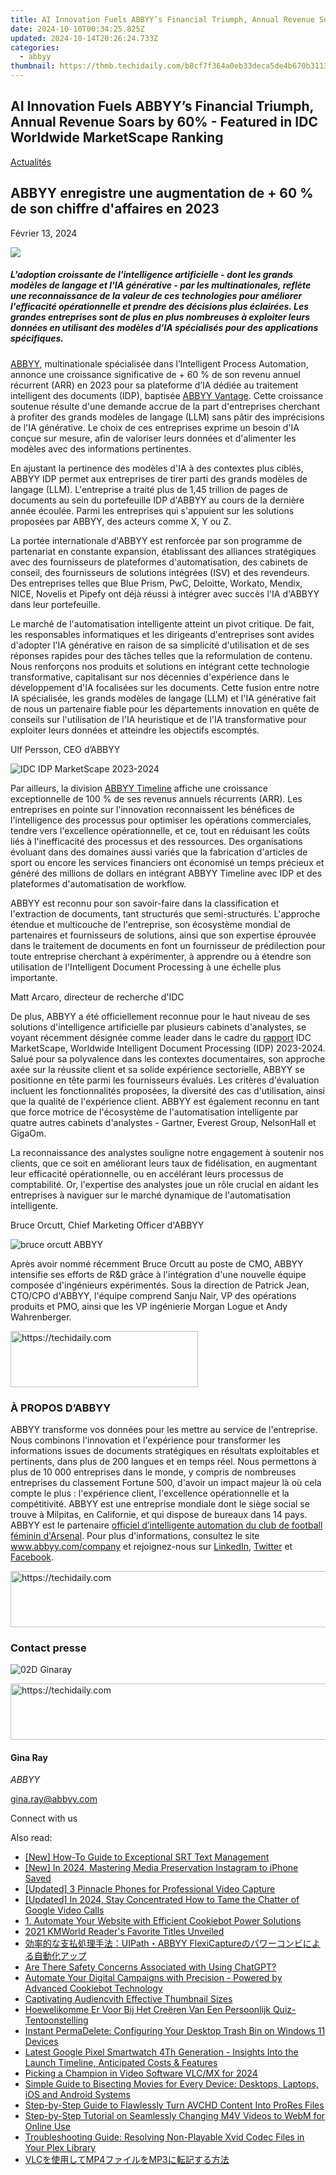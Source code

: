 ```yaml
---
title: AI Innovation Fuels ABBYY’s Financial Triumph, Annual Revenue Soars by 60%% - Featured in IDC Worldwide MarketScape Ranking
date: 2024-10-10T00:34:25.825Z
updated: 2024-10-14T20:26:24.733Z
categories:
  - abbyy
thumbnail: https://thmb.techidaily.com/b8cf7f364a0eb33deca5de4b670b31137b8637ef9737c06562bbb999378e5773.jpg
---
```


## AI Innovation Fuels ABBYY’s Financial Triumph, Annual Revenue Soars by 60% - Featured in IDC Worldwide MarketScape Ranking

[Actualités](https://tools.techidaily.com/abbyy/products/)

## ABBYY enregistre une augmentation de + 60 % de son chiffre d'affaires en 2023

Février 13, 2024

![](https://content.abbyy.com/-/media/project/abbyy/abbyy/branchtemplates/shutterstock_1272462163_1296-x-729.jpg?h=729&iar=0&w=1296)

##### L'adoption croissante de l'intelligence artificielle - dont les grands modèles de langage et l'IA générative - par les multinationales, reflète une reconnaissance de la valeur de ces technologies pour améliorer l'efficacité opérationnelle et prendre des décisions plus éclairées. Les grandes entreprises sont de plus en plus nombreuses à exploiter leurs données en utilisant des modèles d'IA spécialisés pour des applications spécifiques.

[ABBYY](https://tools.techidaily.com/abbyy/products/), multinationale spécialisée dans l’Intelligent Process Automation, annonce une croissance significative de + 60 % de son revenu annuel récurrent (ARR) en 2023 pour sa plateforme d’IA dédiée au traitement intelligent des documents (IDP), baptisée [ABBYY Vantage](https://tools.techidaily.com/abbyy/products/). Cette croissance soutenue résulte d'une demande accrue de la part d'entreprises cherchant à profiter des grands modèles de langage (LLM) sans pâtir des imprécisions de l'IA générative. Le choix de ces entreprises exprime un besoin d'IA conçue sur mesure, afin de valoriser leurs données et d'alimenter les modèles avec des informations pertinentes.

En ajustant la pertinence des modèles d'IA à des contextes plus ciblés, ABBYY IDP permet aux entreprises de tirer parti des grands modèles de langage (LLM). L'entreprise a traité plus de 1,45 trillion de pages de documents au sein du portefeuille IDP d'ABBYY au cours de la dernière année écoulée. Parmi les entreprises qui s'appuient sur les solutions proposées par ABBYY, des acteurs comme X, Y ou Z.

La portée internationale d'ABBYY est renforcée par son programme de partenariat en constante expansion, établissant des alliances stratégiques avec des fournisseurs de plateformes d'automatisation, des cabinets de conseil, des fournisseurs de solutions intégrées (ISV) et des revendeurs. Des entreprises telles que Blue Prism, PwC, Deloitte, Workato, Mendix, NICE, Novelis et Pipefy ont déjà réussi à intégrer avec succès l'IA d'ABBYY dans leur portefeuille.

Le marché de l'automatisation intelligente atteint un pivot critique. De fait, les responsables informatiques et les dirigeants d'entreprises sont avides d'adopter l'IA générative en raison de sa simplicité d'utilisation et de ses réponses rapides pour des tâches telles que la reformulation de contenu. Nous renforçons nos produits et solutions en intégrant cette technologie transformative, capitalisant sur nos décennies d'expérience dans le développement d'IA focalisées sur les documents. Cette fusion entre notre IA spécialisée, les grands modèles de langage (LLM) et l'IA générative fait de nous un partenaire fiable pour les départements innovation en quête de conseils sur l'utilisation de l'IA heuristique et de l'IA transformative pour exploiter leurs données et atteindre les objectifs escomptés.

Ulf Persson, CEO d’ABBYY

![IDC IDP MarketScape 2023-2024](https://content.abbyy.com/-/media/project/abbyy/abbyy/company/newsroom/content-images/idc-idp-marketscape-2023-2024.png?h=704&w=800)

Par ailleurs, la division [ABBYY Timeline](https://tools.techidaily.com/abbyy/products/) affiche une croissance exceptionnelle de 100 % de ses revenus annuels récurrents (ARR). Les entreprises en pointe sur l'innovation reconnaissent les bénéfices de l'intelligence des processus pour optimiser les opérations commerciales, tendre vers l'excellence opérationnelle, et ce, tout en réduisant les coûts liés à l'inefficacité des processus et des ressources. Des organisations évoluant dans des domaines aussi variés que la fabrication d'articles de sport ou encore les services financiers ont économisé un temps précieux et généré des millions de dollars en intégrant ABBYY Timeline avec IDP et des plateformes d'automatisation de workflow.

ABBYY est reconnu pour son savoir-faire dans la classification et l'extraction de documents, tant structurés que semi-structurés. L'approche étendue et multicouche de l'entreprise, son écosystème mondial de partenaires et fournisseurs de solutions, ainsi que son expertise éprouvée dans le traitement de documents en font un fournisseur de prédilection pour toute entreprise cherchant à expérimenter, à apprendre ou à étendre son utilisation de l'Intelligent Document Processing à une échelle plus importante.

Matt Arcaro, directeur de recherche d'IDC

De plus, ABBYY a été officiellement reconnue pour le haut niveau de ses solutions d'intelligence artificielle par plusieurs cabinets d'analystes, se voyant récemment désignée comme leader dans le cadre du [rapport](https://tools.techidaily.com/abbyy/products/) IDC MarketScape, Worldwide Intelligent Document Processing (IDP) 2023-2024\. Salué pour sa polyvalence dans les contextes documentaires, son approche axée sur la réussite client et sa solide expérience sectorielle, ABBYY se positionne en tête parmi les fournisseurs évalués. Les critères d'évaluation incluent les fonctionnalités proposées, la diversité des cas d'utilisation, ainsi que la qualité de l'expérience client. ABBYY est également reconnu en tant que force motrice de l'écosystème de l'automatisation intelligente par quatre autres cabinets d'analystes - Gartner, Everest Group, NelsonHall et GigaOm.

La reconnaissance des analystes souligne notre engagement à soutenir nos clients, que ce soit en améliorant leurs taux de fidélisation, en augmentant leur efficacité opérationnelle, ou en accélérant leurs processus de comptabilité. Or, l'expertise des analystes joue un rôle crucial en aidant les entreprises à naviguer sur le marché dynamique de l'automatisation intelligente. 

Bruce Orcutt, Chief Marketing Officer d'ABBYY

![bruce orcutt ABBYY](https://content.abbyy.com/-/media/project/abbyy/abbyy/company/newsroom/content-images/bruce-orcutt-rgb.jpg?h=540&w=800)

Après avoir nommé récemment Bruce Orcutt au poste de CMO, ABBYY intensifie ses efforts de R&D grâce à l'intégration d'une nouvelle équipe composée d'ingénieurs expérimentés. Sous la direction de Patrick Jean, CTO/CPO d'ABBYY, l'équipe comprend Sanju Nair, VP des opérations produits et PMO, ainsi que les VP ingénierie Morgan Logue et Andy Wahrenberger.

<!-- affiliate ads begin -->
<a href="https://aligracehair.sjv.io/c/5597632/1938716/19272" target="_top" id="1938716">
  <img src="//a.impactradius-go.com/display-ad/19272-1938716" border="0" alt="https://techidaily.com" width="300" height="90"/>
</a>
<img height="0" width="0" src="https://aligracehair.sjv.io/i/5597632/1938716/19272" style="position:absolute;visibility:hidden;" border="0" />
<!-- affiliate ads end -->

### À PROPOS D’ABBYY

ABBYY transforme vos données pour les mettre au service de l'entreprise. Nous combinons l'innovation et l'expérience pour transformer les informations issues de documents stratégiques en résultats exploitables et pertinents, dans plus de 200 langues et en temps réel. Nous permettons à plus de 10 000 entreprises dans le monde, y compris de nombreuses entreprises du classement Fortune 500, d'avoir un impact majeur là où cela compte le plus : l'expérience client, l'excellence opérationnelle et la compétitivité. ABBYY est une entreprise mondiale dont le siège social se trouve à Milpitas, en Californie, et qui dispose de bureaux dans 14 pays. ABBYY est le partenaire [officiel d’intelligente automation du club de football féminin d'Arsenal](https://tools.techidaily.com/abbyy/products/). Pour plus d'informations, consultez le site www.abbyy.com/company et rejoignez-nous sur [LinkedIn](https://www.linkedin.com/company/abbyy), [Twitter](https://twitter.com/ABBYY%5FSoftware?ref%5Fsrc=twsrc%5Egoogle%7Ctwcamp%5Eserp%7Ctwgr%5Eauthor) et [Facebook](https://www.facebook.com/ABBYYsoft/?locale=fr%5FFR).

<!-- affiliate ads begin -->
<a href="https://ephamedtechinc.pxf.io/c/5597632/2136620/26400" target="_top" id="2136620">
  <img src="//a.impactradius-go.com/display-ad/26400-2136620" border="0" alt="https://techidaily.com" width="728" height="90"/>
</a>
<img height="0" width="0" src="https://ephamedtechinc.pxf.io/i/5597632/2136620/26400" style="position:absolute;visibility:hidden;" border="0" />
<!-- affiliate ads end -->

### Contact presse

![02D Ginaray](https://static2.abbyy.com/abbyycommedia/23662/02d-ginaray.png)

<!-- affiliate ads begin -->
<a href="https://appsumo.8odi.net/c/5597632/2082526/7443" target="_top" id="2082526">
  <img src="//a.impactradius-go.com/display-ad/7443-2082526" border="0" alt="https://techidaily.com" width="728" height="90"/>
</a>
<img height="0" width="0" src="https://appsumo.8odi.net/i/5597632/2082526/7443" style="position:absolute;visibility:hidden;" border="0" />
<!-- affiliate ads end -->

#### Gina Ray

_ABBYY_

[gina.ray@abbyy.com](https://tools.techidaily.com/abbyy/products/) 

  
Connect with us

<ins class="adsbygoogle"
     style="display:block"
     data-ad-format="autorelaxed"
     data-ad-client="ca-pub-7571918770474297"
     data-ad-slot="1223367746"></ins>

<ins class="adsbygoogle"
     style="display:block"
     data-ad-client="ca-pub-7571918770474297"
     data-ad-slot="8358498916"
     data-ad-format="auto"
     data-full-width-responsive="true"></ins>

<span class="atpl-alsoreadstyle">Also read:</span>
<div><ul>
<li><a href="https://some-techniques.techidaily.com/new-how-to-guide-to-exceptional-srt-text-management/"><u>[New] How-To Guide to Exceptional SRT Text Management</u></a></li>
<li><a href="https://instagram-video-recordings.techidaily.com/new-in-2024-mastering-media-preservation-instagram-to-iphone-saved/"><u>[New] In 2024, Mastering Media Preservation Instagram to iPhone Saved</u></a></li>
<li><a href="https://vp-tips.techidaily.com/updated-3-pinnacle-phones-for-professional-video-capture/"><u>[Updated] 3 Pinnacle Phones for Professional Video Capture</u></a></li>
<li><a href="https://screen-capture.techidaily.com/updated-in-2024-stay-concentrated-how-to-tame-the-chatter-of-google-video-calls/"><u>[Updated] In 2024, Stay Concentrated How to Tame the Chatter of Google Video Calls</u></a></li>
<li><a href="https://solve-hot.techidaily.com/1-automate-your-website-with-efficient-cookiebot-power-solutions/"><u>1. Automate Your Website with Efficient Cookiebot Power Solutions</u></a></li>
<li><a href="https://solve-hot.techidaily.com/2021-kmworld-readers-favorite-titles-unveiled/"><u>2021 KMWorld Reader's Favorite Titles Unveiled</u></a></li>
<li><a href="https://solve-hot.techidaily.com/1724312830505-uipathabbyy-flexicapture/"><u>効率的な支払処理手法：UIPath・ABBYY FlexiCaptureのパワーコンビによる自動化アップ</u></a></li>
<li><a href="https://tech-revival.techidaily.com/are-there-safety-concerns-associated-with-using-chatgpt/"><u>Are There Safety Concerns Associated with Using ChatGPT?</u></a></li>
<li><a href="https://solve-hot.techidaily.com/automate-your-digital-campaigns-with-precision-powered-by-advanced-cookiebot-technology/"><u>Automate Your Digital Campaigns with Precision - Powered by Advanced Cookiebot Technology</u></a></li>
<li><a href="https://youtube-sure.techidaily.com/vating-audiencvith-effective-thumbnail-sizes/"><u>Captivating Audiencvith Effective Thumbnail Sizes</u></a></li>
<li><a href="https://eaxpv-info.techidaily.com/hoewelikomme-er-voor-bij-het-creeren-van-een-persoonlijk-quiz-tentoonstelling/"><u>Hoewelikomme Er Voor Bij Het Creëren Van Een Persoonlijk Quiz-Tentoonstelling</u></a></li>
<li><a href="https://windows11.techidaily.com/instant-permadelete-configuring-your-desktop-trash-bin-on-windows-11-devices/"><u>Instant PermaDelete: Configuring Your Desktop Trash Bin on Windows 11 Devices</u></a></li>
<li><a href="https://techtrends.techidaily.com/latest-google-pixel-smartwatch-4th-generation-insights-into-the-launch-timeline-anticipated-costs-and-features/"><u>Latest Google Pixel Smartwatch 4Th Generation - Insights Into the Launch Timeline, Anticipated Costs & Features</u></a></li>
<li><a href="https://extra-guidance.techidaily.com/picking-a-champion-in-video-software-vlcmx-for-2024/"><u>Picking a Champion in Video Software VLC/MX for 2024</u></a></li>
<li><a href="https://solve-hot.techidaily.com/simple-guide-to-bisecting-movies-for-every-device-desktops-laptops-ios-and-android-systems/"><u>Simple Guide to Bisecting Movies for Every Device: Desktops, Laptops, iOS and Android Systems</u></a></li>
<li><a href="https://solve-hot.techidaily.com/step-by-step-guide-to-flawlessly-turn-avchd-content-into-prores-files/"><u>Step-by-Step Guide to Flawlessly Turn AVCHD Content Into ProRes Files</u></a></li>
<li><a href="https://solve-hot.techidaily.com/step-by-step-tutorial-on-seamlessly-changing-m4v-videos-to-webm-for-online-use/"><u>Step-by-Step Tutorial on Seamlessly Changing M4V Videos to WebM for Online Use</u></a></li>
<li><a href="https://solve-hot.techidaily.com/troubleshooting-guide-resolving-non-playable-xvid-codec-files-in-your-plex-library/"><u>Troubleshooting Guide: Resolving Non-Playable Xvid Codec Files in Your Plex Library</u></a></li>
<li><a href="https://solve-hot.techidaily.com/vlcmp4mp3/"><u>VLCを使用してMP4ファイルをMP3に転記する方法</u></a></li>
</ul></div>

